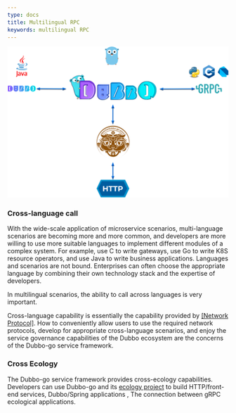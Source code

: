```yaml
---
type: docs
title: Multilingual RPC
keywords: multilingual RPC
---
```



![img](/imgs/docs3-v2/golang-sdk/concept/rpc/multi_language/dubbogo-3.0-invocation.png)

### Cross-language call

With the wide-scale application of microservice scenarios, multi-language scenarios are becoming more and more common, and developers are more willing to use more suitable languages to implement different modules of a complex system. For example, use C to write gateways, use Go to write K8S resource operators, and use Java to write business applications. Languages and scenarios are not bound. Enterprises can often choose the appropriate language by combining their own technology stack and the expertise of developers.

In multilingual scenarios, the ability to call across languages is very important.

Cross-language capability is essentially the capability provided by [[Network Protocol]](../protocol/). How to conveniently allow users to use the required network protocols, develop for appropriate cross-language scenarios, and enjoy the service governance capabilities of the Dubbo ecosystem are the concerns of the Dubbo-go service framework.

### Cross Ecology

The Dubbo-go service framework provides cross-ecology capabilities. Developers can use Dubbo-go and its [ecology project](../../../refer/ecology/) to build HTTP/front-end services, Dubbo/Spring applications , The connection between gRPC ecological applications.